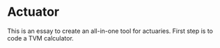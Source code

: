 # Actuator
This is an essay to create an all-in-one tool for actuaries.
First step is to code a TVM calculator.
